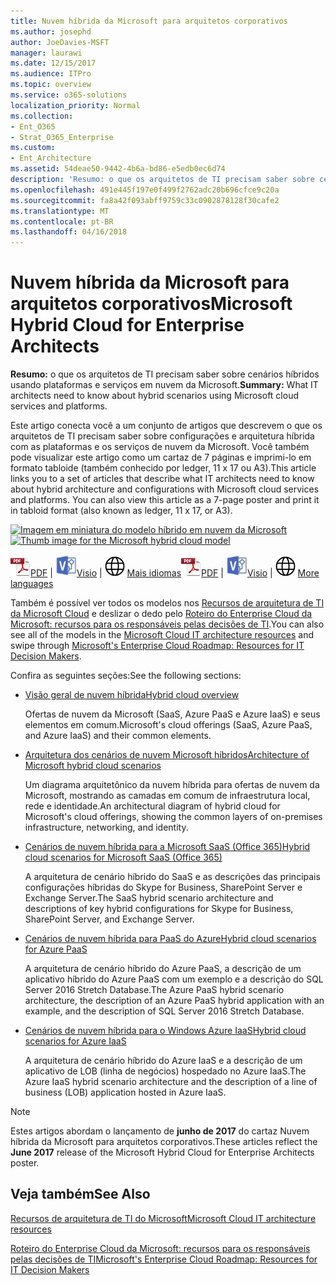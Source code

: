 ```yaml
---
title: Nuvem híbrida da Microsoft para arquitetos corporativos
ms.author: josephd
author: JoeDavies-MSFT
manager: laurawi
ms.date: 12/15/2017
ms.audience: ITPro
ms.topic: overview
ms.service: o365-solutions
localization_priority: Normal
ms.collection:
- Ent_O365
- Strat_O365_Enterprise
ms.custom:
- Ent_Architecture
ms.assetid: 54deae50-9442-4b6a-bd86-e5edb0ec6d74
description: 'Resumo: o que os arquitetos de TI precisam saber sobre cenários híbridos usando plataformas e serviços em nuvem da Microsoft.'
ms.openlocfilehash: 491e445f197e0f499f2762adc20b696cfce9c20a
ms.sourcegitcommit: fa8a42f093abff9759c33c0902878128f30cafe2
ms.translationtype: MT
ms.contentlocale: pt-BR
ms.lasthandoff: 04/16/2018
---
```

# <a name="microsoft-hybrid-cloud-for-enterprise-architects"></a><span data-ttu-id="cd532-103">Nuvem híbrida da Microsoft para arquitetos corporativos</span><span class="sxs-lookup"><span data-stu-id="cd532-103">Microsoft Hybrid Cloud for Enterprise Architects</span></span>

 <span data-ttu-id="cd532-104">**Resumo:** o que os arquitetos de TI precisam saber sobre cenários híbridos usando plataformas e serviços em nuvem da Microsoft.</span><span class="sxs-lookup"><span data-stu-id="cd532-104">**Summary:** What IT architects need to know about hybrid scenarios using Microsoft cloud services and platforms.</span></span>
  
<span data-ttu-id="cd532-p101">Este artigo conecta você a um conjunto de artigos que descrevem o que os arquitetos de TI precisam saber sobre configurações e arquitetura híbrida com as plataformas e os serviços de nuvem da Microsoft. Você também pode visualizar este artigo como um cartaz de 7 páginas e imprimi-lo em formato tabloide (também conhecido por ledger, 11 x 17 ou A3).</span><span class="sxs-lookup"><span data-stu-id="cd532-p101">This article links you to a set of articles that describe what IT architects need to know about hybrid architecture and configurations with Microsoft cloud services and platforms. You can also view this article as a 7-page poster and print it in tabloid format (also known as ledger, 11 x 17, or A3).</span></span>
  
<span data-ttu-id="cd532-107">[![Imagem em miniatura do modelo híbrido em nuvem da Microsoft](images/Hybrid_Poster/Hybrid_Cloud_Thumbnail.png)](https://www.microsoft.com/download/details.aspx?id=54424
)</span><span class="sxs-lookup"><span data-stu-id="cd532-107">[![Thumb image for the Microsoft hybrid cloud model](images/Hybrid_Poster/Hybrid_Cloud_Thumbnail.png)](https://www.microsoft.com/download/details.aspx?id=54424
)</span></span>
  
<span data-ttu-id="cd532-108">![Arquivo PDF](images/Common_Images/PDFIcon.png)[PDF](https://go.microsoft.com/fwlink/p/?linkid=842082) | ![Arquivo do Visio](images/Common_Images/VisioIcon.png)[Visio](https://go.microsoft.com/fwlink/p/?linkid=842083) | ![Ver uma página com as versões em outros idiomas](images/Common_Images/GlobeIcon.png)
[Mais idiomas](https://www.microsoft.com/download/details.aspx?id=54424)</span><span class="sxs-lookup"><span data-stu-id="cd532-108">![PDF file](images/Common_Images/PDFIcon.png)[PDF](https://go.microsoft.com/fwlink/p/?linkid=842082) | ![Visio file](images/Common_Images/VisioIcon.png)[Visio](https://go.microsoft.com/fwlink/p/?linkid=842083) | ![See a page with versions in additional languages](images/Common_Images/GlobeIcon.png)
[More languages](https://www.microsoft.com/download/details.aspx?id=54424)</span></span>
  
<span data-ttu-id="cd532-109">Também é possível ver todos os modelos nos [Recursos de arquitetura de TI da Microsoft Cloud](microsoft-cloud-it-architecture-resources.md) e deslizar o dedo pelo [Roteiro do Enterprise Cloud da Microsoft: recursos para os responsáveis pelas decisões de TI](https://aka.ms/cloudarchitecture).</span><span class="sxs-lookup"><span data-stu-id="cd532-109">You can also see all of the models in the [Microsoft Cloud IT architecture resources](microsoft-cloud-it-architecture-resources.md) and swipe through [Microsoft's Enterprise Cloud Roadmap: Resources for IT Decision Makers](https://aka.ms/cloudarchitecture).</span></span>
  
<span data-ttu-id="cd532-110">Confira as seguintes seções:</span><span class="sxs-lookup"><span data-stu-id="cd532-110">See the following sections:</span></span>
  
- [<span data-ttu-id="cd532-111">Visão geral de nuvem híbrida</span><span class="sxs-lookup"><span data-stu-id="cd532-111">Hybrid cloud overview</span></span>](hybrid-cloud-overview.md)
    
    <span data-ttu-id="cd532-112">Ofertas de nuvem da Microsoft (SaaS, Azure PaaS e Azure IaaS) e seus elementos em comum.</span><span class="sxs-lookup"><span data-stu-id="cd532-112">Microsoft's cloud offerings (SaaS, Azure PaaS, and Azure IaaS) and their common elements.</span></span>
    
- [<span data-ttu-id="cd532-113">Arquitetura dos cenários de nuvem Microsoft híbridos</span><span class="sxs-lookup"><span data-stu-id="cd532-113">Architecture of Microsoft hybrid cloud scenarios</span></span>](architecture-of-microsoft-hybrid-cloud-scenarios.md)
    
    <span data-ttu-id="cd532-114">Um diagrama arquitetônico da nuvem híbrida para ofertas de nuvem da Microsoft, mostrando as camadas em comum de infraestrutura local, rede e identidade.</span><span class="sxs-lookup"><span data-stu-id="cd532-114">An architectural diagram of hybrid cloud for Microsoft's cloud offerings, showing the common layers of on-premises infrastructure, networking, and identity.</span></span>
    
- [<span data-ttu-id="cd532-115">Cenários de nuvem híbrida para a Microsoft SaaS (Office 365)</span><span class="sxs-lookup"><span data-stu-id="cd532-115">Hybrid cloud scenarios for Microsoft SaaS (Office 365)</span></span>](hybrid-cloud-scenarios-for-microsoft-saas-office-365.md)
    
    <span data-ttu-id="cd532-116">A arquitetura de cenário híbrido do SaaS e as descrições das principais configurações híbridas do Skype for Business, SharePoint Server e Exchange Server.</span><span class="sxs-lookup"><span data-stu-id="cd532-116">The SaaS hybrid scenario architecture and descriptions of key hybrid configurations for Skype for Business, SharePoint Server, and Exchange Server.</span></span>
    
- [<span data-ttu-id="cd532-117">Cenários de nuvem híbrida para PaaS do Azure</span><span class="sxs-lookup"><span data-stu-id="cd532-117">Hybrid cloud scenarios for Azure PaaS</span></span>](hybrid-cloud-scenarios-for-azure-paas.md)
    
    <span data-ttu-id="cd532-118">A arquitetura de cenário híbrido do Azure PaaS, a descrição de um aplicativo híbrido do Azure PaaS com um exemplo e a descrição do SQL Server 2016 Stretch Database.</span><span class="sxs-lookup"><span data-stu-id="cd532-118">The Azure PaaS hybrid scenario architecture, the description of an Azure PaaS hybrid application with an example, and the description of SQL Server 2016 Stretch Database.</span></span>
    
- [<span data-ttu-id="cd532-119">Cenários de nuvem híbrida para o Windows Azure IaaS</span><span class="sxs-lookup"><span data-stu-id="cd532-119">Hybrid cloud scenarios for Azure IaaS</span></span>](hybrid-cloud-scenarios-for-azure-iaas.md)
    
    <span data-ttu-id="cd532-120">A arquitetura de cenário híbrido do Azure IaaS e a descrição de um aplicativo de LOB (linha de negócios) hospedado no Azure IaaS.</span><span class="sxs-lookup"><span data-stu-id="cd532-120">The Azure IaaS hybrid scenario architecture and the description of a line of business (LOB) application hosted in Azure IaaS.</span></span>
    
> [!NOTE]
> <span data-ttu-id="cd532-121">Estes artigos abordam o lançamento de **junho de 2017** do cartaz Nuvem híbrida da Microsoft para arquitetos corporativos.</span><span class="sxs-lookup"><span data-stu-id="cd532-121">These articles reflect the **June 2017** release of the Microsoft Hybrid Cloud for Enterprise Architects poster.</span></span>
  
## <a name="see-also"></a><span data-ttu-id="cd532-122">Veja também</span><span class="sxs-lookup"><span data-stu-id="cd532-122">See Also</span></span>

[<span data-ttu-id="cd532-123">Recursos de arquitetura de TI do Microsoft</span><span class="sxs-lookup"><span data-stu-id="cd532-123">Microsoft Cloud IT architecture resources</span></span>](microsoft-cloud-it-architecture-resources.md)

[<span data-ttu-id="cd532-124">Roteiro do Enterprise Cloud da Microsoft: recursos para os responsáveis pelas decisões de TI</span><span class="sxs-lookup"><span data-stu-id="cd532-124">Microsoft's Enterprise Cloud Roadmap: Resources for IT Decision Makers</span></span>](https://sway.com/FJ2xsyWtkJc2taRD)



